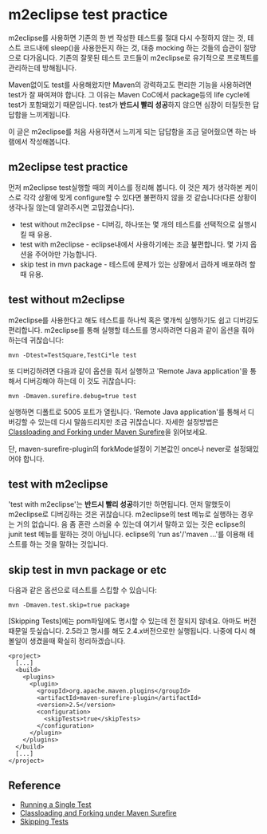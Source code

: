 # m2eclipse test practice

m2eclipse를 사용하면 기존의 한 번 작성한 테스트룰 절대 다시 수정하지 않는 것, 테스트 코드내에 sleep()을 사용한든지 하는 것, 대충 mocking 하는 것들의 습관이 절망으로 다가옵니다. 기존의 잘못된 테스트 코드들이 m2eclipse로 유기적으로 프로젝트를 관리하는데 방해됩니다.

Maven없이도 test를 사용해왔지만 Maven의 강력하고도 편리한 기능을 사용하려면 test가 잘 짜여져야 합니다. 그 이유는 Maven CoC에서 package등의 life cycle에 test가 포함돼있기 때문입니다. test가 **반드시 빨리 성공**하지 않으면 심장이 터질듯한 답답함을 느끼게됩니다.

이 글은 m2eclipse를 처음 사용하면서 느끼게 되는 답답함을 조금 덜어줬으면 하는 바램에서 작성해봅니다.

## m2eclipse test practice

먼저 m2eclipse test실행할 때의 케이스를 정리해 봅니다. 이 것은 제가 생각하본 케이스로 각각 상황에 맞게 configure할 수 있다면 불편하지 않을 것 같습니다(다른 상황이 생각나질 않는데 알려주시면 고맙겠습니다).

 * test without m2eclipse - 디버깅, 하나또는 몇 개의 테스트를 선택적으로 실행시킬 때 유용.
 * test with m2eclipse - eclipse내에서 사용하기에는 조금 붚편합니다. 몇 가지 옵션을 주어야만 가능합니다.
 * skip test in mvn package - 테스트에 문제가 있는 상황에서 급하게 배포하려 할때 유용.

## test without m2eclipse

m2eclipse를 사용한다고 해도 테스트를 하나씩 혹은 몇개씩 실행하기도 쉽고 디버깅도 편리합니다. m2eclipse를 통해 실행할 테스트를 명시하려면 다음과 같이 옵션을 줘야하는데 귀찮습니다:

    mvn -Dtest=TestSquare,TestCi*le test

또 디버깅하려면 다음과 같이 옵션을 줘서 실행하고 'Remote Java application'을 통해서 디버깅해야 하는데 이 것도 귀찮습니다:

    mvn -Dmaven.surefire.debug=true test

실행하면 디폴트로 5005 포트가 열립니다. 'Remote Java application'를 통해서 디버깅할 수 있는데 다시 말씀드리지만 조금 귀찮습니다. 자세한 설정방법은 [Classloading and Forking under Maven Surefire](http://communitymapbuilder.org/display/MAVENUSER/Classloading+and+Forking+under+Maven+Surefire)을 읽어보세요.

단, maven-surefire-plugin의 forkMode설정이 기본값인 once나 never로 설정돼있어야 합니다.

## test with m2eclipse

'test with m2eclipse'는 **반드시 빨리 성공**하기만 하면됩니다. 먼저 말했듯이 m2eclipse로 디버깅하는 것은 귀찮습니다. m2eclipse의 test 메뉴로 실행하는 경우는 거의 없습니다. 음 좀 혼란 스러울 수 있는데 여기서 말하고 있는 것은 eclipse의 junit test 메뉴를 말하는 것이 아닙니다. eclipse의 'run as'/'maven ...'를 이용해 테스트를 하는 것을 말하는 것입니다.

## skip test in mvn package or etc

다음과 같은 옵션으로 테스트를 스킵할 수 있습니다:

    mvn -Dmaven.test.skip=true package

[Skipping Tests]에는 pom파일에도 명시할 수 있는데 전 잘되지 않네요. 아마도 버전때문일 듯싶습니다. 2.5라고 명시를 해도 2.4.x버전으로만 실행됩니다. 나중에 다시 해볼일이 생겼을때 확실히 정리하겠습니다.

    <project>
      [...]
      <build>
        <plugins>
          <plugin>
            <groupId>org.apache.maven.plugins</groupId>
            <artifactId>maven-surefire-plugin</artifactId>
            <version>2.5</version>
            <configuration>
              <skipTests>true</skipTests>
            </configuration>
          </plugin>
        </plugins>
      </build>
      [...]
    </project>

## Reference

 * [Running a Single Test](http://maven.apache.org/plugins/maven-surefire-plugin/examples/single-test.html)
 * [Classloading and Forking under Maven Surefire](http://communitymapbuilder.org/display/MAVENUSER/Classloading+and+Forking+under+Maven+Surefire)
 * [Skipping Tests](http://maven.apache.org/plugins/maven-surefire-plugin/examples/skipping-test.html)
